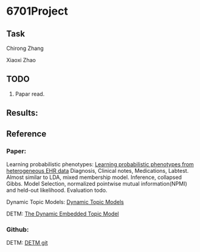 # 6701Project


## Task

Chirong Zhang


Xiaoxi Zhao



## TODO
1. Papar read.

## Results:


## Reference
### Paper:

Learning probabilistic phenotypes: [Learning probabilistic phenotypes from heterogeneous EHR data](https://www.sciencedirect.com/science/article/pii/S1532046415002233)
Diagnosis, Clinical notes, Medications, Labtest.
Almost similar to LDA, mixed membership model.
Inference, collapsed Gibbs.
Model Selection, normalized pointwise mutual information(NPMI) and held-out likelihood.
Evaluation todo.

Dynamic Topic Models: [Dynamic Topic Models](https://mimno.infosci.cornell.edu/info6150/readings/dynamic_topic_models.pdf)

DETM: [The Dynamic Embedded Topic Model](https://arxiv.org/abs/1907.05545)

### Github:

DETM: [DETM git]( https://github.com/adjidieng/DETM)



